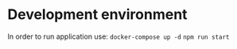 # Development environment

In order to run application use:
      `docker-compose up -d`
      `npm run start`
